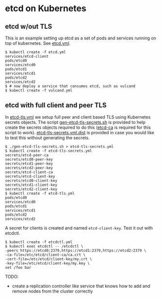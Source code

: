 # etcd on Kubernetes

## etcd w/out TLS

This is an example setting up etcd as a set of pods and services running on top of kubernetes. See [etcd.yml](etcd.yml). 

```
$ kubectl create -f etcd.yml 
services/etcd-client
pods/etcd0
services/etcd0
pods/etcd1
services/etcd1
pods/etcd2
services/etcd2
$ # now deploy a service that consumes etcd, such as vulcand
$ kubectl create -f vulcand.yml
```

## etcd with full client and peer TLS

In [etcd-tls.yml](etcd-tls.yml) we setup full peer and client based TLS using Kubernetes secrets objects. The script [gen-etcd-tls-secrets.sh](gen-etcd-tls-secrets.sh) is provided to help create the secrets objects required to do this ([etcd-ca](https://github.com/coreos/etcd-ca) is required for this script to work). [etcd-tls-secrets.yml.dist](etcd-tls-secrets.yml.dist) is provided in case you would like to test this without generating the secrets. 


```
$ ./gen-etcd-tls-secrets.sh > etcd-tls-secrets.yml
$ kubectl create -f etcd-tls-secrets.yml
secrets/etcd-peer-ca
secrets/etcd0-peer-key
secrets/etcd1-peer-key
secrets/etcd2-peer-key
secrets/etcd-client-ca
secrets/etcd-client-key
secrets/etcd0-client-key
secrets/etcd1-client-key
secrets/etcd2-client-key
$ kubectl create -f etcd-tls.yml
pods/etcd0
services/etcd0
pods/etcd1
services/etcd1
pods/etcd2
services/etcd2
```

A secret for clients is created and named `etcd-client-key`. Test it out with etcdctl. 

```
$ kubectl create -f etcdctl.yml
$ kubectl exec etcdctl -- /etcdctl \
-peers https://etcd0:2379,https://etcd1:2379,https://etcd2:2379 \
-ca-file=/etc/etcd/client-ca/ca.crt \
-cert-file=/etc/etcd/client-key/my.crt \
-key-file=/etc/etcd/client-key/my.key \
set /foo bar
```


TODO:

- create a replication controller like service that knows how to add and remove nodes from the cluster correctly